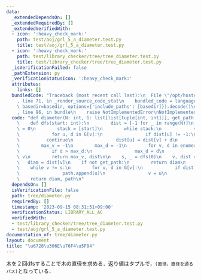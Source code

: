 ```yaml
---
data:
  _extendedDependsOn: []
  _extendedRequiredBy: []
  _extendedVerifiedWith:
  - icon: ':heavy_check_mark:'
    path: test/aoj/grl_5_a_diameter.test.py
    title: test/aoj/grl_5_a_diameter.test.py
  - icon: ':heavy_check_mark:'
    path: test/library_checker/tree/tree_diameter.test.py
    title: test/library_checker/tree/tree_diameter.test.py
  _isVerificationFailed: false
  _pathExtension: py
  _verificationStatusIcon: ':heavy_check_mark:'
  attributes:
    links: []
  bundledCode: "Traceback (most recent call last):\n  File \"/opt/hostedtoolcache/PyPy/3.10.13/x64/lib/pypy3.10/site-packages/onlinejudge_verify/documentation/build.py\"\
    , line 71, in _render_source_code_stat\n    bundled_code = language.bundle(stat.path,\
    \ basedir=basedir, options={'include_paths': [basedir]}).decode()\n  File \"/opt/hostedtoolcache/PyPy/3.10.13/x64/lib/pypy3.10/site-packages/onlinejudge_verify/languages/python.py\"\
    , line 96, in bundle\n    raise NotImplementedError\nNotImplementedError\n"
  code: "def diameter(N: int, G: list[list[tuple[int, int]]], get_path: bool = False):\n\
    \    def dfs(start: int):\n        dist = [-1 for _ in range(N)]\n        dist[start]\
    \ = 0\n        stack = [start]\n        while stack:\n            v = stack.pop()\n\
    \            for u, d in G[v]:\n                if dist[u] != -1:\n          \
    \          continue\n                dist[u] = dist[v] + d\n                stack.append(u)\n\
    \        max_v = -1\n        max_d = -1\n        for v, d in enumerate(dist):\n\
    \            if d > max_d:\n                max_d = d\n                max_v =\
    \ v\n        return max_v, dist\n\n    s, _ = dfs(0)\n    v, dist = dfs(s)\n \
    \   diam = dist[v]\n    if not get_path:\n        return diam\n    path = [v]\n\
    \    while v != s:\n        for u, d in G[v]:\n            if dist[u] + d == dist[v]:\n\
    \                path.append(u)\n                v = u\n                break\n\
    \    return diam, path\n"
  dependsOn: []
  isVerificationFile: false
  path: tree/diameter.py
  requiredBy: []
  timestamp: '2023-09-15 08:31:51+09:00'
  verificationStatus: LIBRARY_ALL_AC
  verifiedWith:
  - test/library_checker/tree/tree_diameter.test.py
  - test/aoj/grl_5_a_diameter.test.py
documentation_of: tree/diameter.py
layout: document
title: "\u6728\u306E\u76F4\u5F84"
---
```


木を２回dfsすることで木の直径を求める．返り値はタプルで，`(直径，直径を通るパス)`となっている．